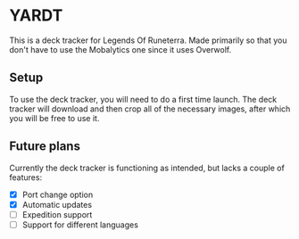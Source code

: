 # YARDT
This is a deck tracker for Legends Of Runeterra. Made primarily so that you don't have to use the Mobalytics one since it uses Overwolf.

## Setup

To use the deck tracker, you will need to do a first time launch. The deck tracker will download and then crop all of the necessary images, after which you will be free to use it. 

## Future plans

Currently the deck tracker is functioning as intended, but lacks a couple of features:

 - [x] Port change option
 - [x] Automatic updates
 - [ ] Expedition support
 - [ ] Support for different languages
